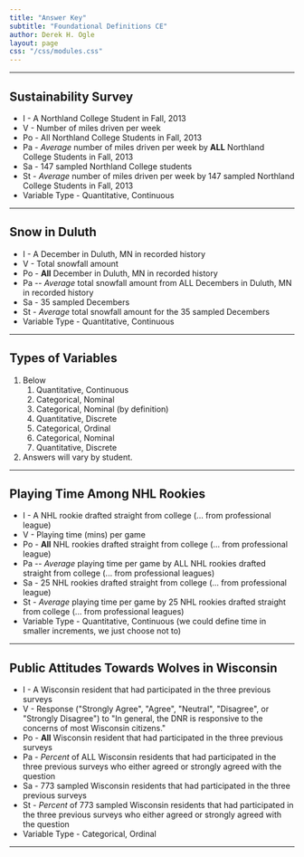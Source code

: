 ```yaml
---
title: "Answer Key"
subtitle: "Foundational Definitions CE"
author: Derek H. Ogle
layout: page
css: "/css/modules.css"
---
```


----

## Sustainability Survey

* I - A Northland College Student in Fall, 2013
* V - Number of miles driven per week
* Po - All Northland College Students in Fall, 2013
* Pa - *Average* number of miles driven per week by **ALL** Northland College Students in Fall, 2013
* Sa - 147 sampled Northland College students
* St - *Average* number of miles driven per week by 147 sampled Northland College Students in Fall, 2013 
* Variable Type - Quantitative, Continuous

----

## Snow in Duluth

* I - A December in Duluth, MN in recorded history
* V - Total snowfall amount
* Po - **All** December in Duluth, MN in recorded history
* Pa -- *Average* total snowfall amount from ALL Decembers in Duluth, MN in recorded history
* Sa - 35 sampled Decembers
* St - *Average* total snowfall amount for the 35 sampled Decembers
* Variable Type - Quantitative, Continuous

----

## Types of Variables

1. Below
    1. Quantitative, Continuous
    1. Categorical, Nominal
    1. Categorical, Nominal (by definition)
    1. Quantitative, Discrete
    1. Categorical, Ordinal
    1. Categorical, Nominal
    1. Quantitative, Discrete
1. Answers will vary by student.

----

## Playing Time Among NHL Rookies

* I - A NHL rookie drafted straight from college (... from professional league)
* V - Playing time (mins) per game
* Po - **All** NHL rookies drafted straight from college (... from professional league)
* Pa -- *Average* playing time per game by ALL NHL rookies drafted straight from college (... from professional leagues)
* Sa - 25 NHL rookies drafted straight from college (... from professional league)
* St - *Average* playing time per game by 25 NHL rookies drafted straight from college (... from professional leagues)
* Variable Type - Quantitative, Continuous (we could define time in smaller increments, we just choose not to)

----

## Public Attitudes Towards Wolves in Wisconsin

* I - A Wisconsin resident that had participated in the three previous surveys
* V - Response ("Strongly Agree", "Agree", "Neutral", "Disagree", or "Strongly Disagree") to "In general, the DNR is responsive to the concerns of most Wisconsin citizens."
* Po - **All** Wisconsin resident that had participated in the three previous surveys
* Pa - *Percent* of ALL Wisconsin residents that had participated in the three previous surveys who either agreed or strongly agreed with the question
* Sa - 773 sampled Wisconsin residents that had participated in the three previous surveys
* St - *Percent* of 773 sampled Wisconsin residents that had participated in the three previous surveys who either agreed or strongly agreed with the question
* Variable Type - Categorical, Ordinal

----
